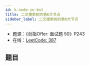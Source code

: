 ```yaml
---
id: k-node-in-bst
title: 二叉搜索树的第K大节点
sidebar_label: 二叉搜索树的第K大节点
---
```


- 题源：《剑指Offer: 面试题 50》P243
- 在线：[LeetCode: 387](https://leetcode-cn.com/problems/first-unique-character-in-a-string/)

## 题目

